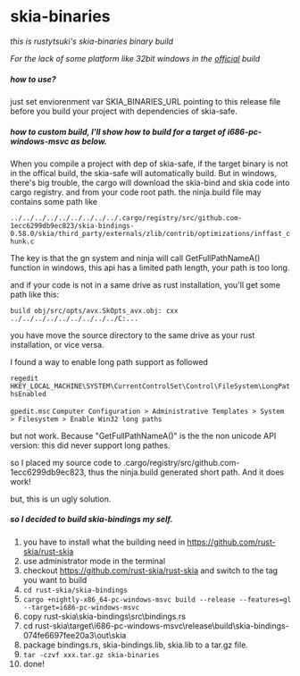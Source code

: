 # skia-binaries
*this is rustytsuki's skia-binaries binary build*

*For the lack of some platform like 32bit windows in the [official](https://github.com/rust-skia/skia-binaries/releases) build*

##### how to use?

just set enviorenment var SKIA_BINARIES_URL pointing to this release file before you build your project with dependencies of skia-safe.

##### how to custom build, I'll show how to build for a target of i686-pc-windows-msvc as below.

When you compile a project with dep of skia-safe, if the target binary is not in the offical build, the skia-safe will automatically build. But in windows, there's big trouble, the cargo will download the skia-bind and skia code into cargo registry. and from your code root path. the ninja.build file may contains some path like

`../../../../../../../../../.cargo/registry/src/github.com-1ecc6299db9ec823/skia-bindings-0.58.0/skia/third_party/externals/zlib/contrib/optimizations/inffast_chunk.c`

The key is that the gn system and ninja will call GetFullPathNameA() function in windows, this api has a limited path length, your path is too long.

and if your code is not in a same drive as rust installation, you'll get some path like this:

```
build obj/src/opts/avx.SkOpts_avx.obj: cxx ../../../../../../../../../C:...
```

you have move the source directory to the same drive as your rust installation, or vice versa.

I found a way to enable long path support as followed

`regedit`
`HKEY_LOCAL_MACHINE\SYSTEM\CurrentControlSet\Control\FileSystem\LongPathsEnabled`

`gpedit.msc`
`Computer Configuration > Administrative Templates > System > Filesystem > Enable Win32 long paths`

but not work. Because "GetFullPathNameA()" is the the non unicode API version: this did never support long pathes.

so I placed my source code to .cargo/registry/src/github.com-1ecc6299db9ec823, thus the ninja.build generated short path. And it does work!

but, this is un ugly solution.

##### so I decided to build skia-bindings my self.

1. you have to install what the building need in https://github.com/rust-skia/rust-skia
2. use administrator mode in the terminal
3. checkout https://github.com/rust-skia/rust-skia and switch to the tag you want to build
4. `cd rust-skia/skia-bindings`
5. `cargo +nightly-x86_64-pc-windows-msvc build --release --features=gl --target=i686-pc-windows-msvc`
6. copy rust-skia\skia-bindings\src\bindings.rs
7. cd rust-skia\target\i686-pc-windows-msvc\release\build\skia-bindings-074fe6697fee20a3\out\skia
8. package bindings.rs, skia-bindings.lib, skia.lib to a tar.gz file. 
9. `tar -czvf xxx.tar.gz skia-binaries`
10. done!

